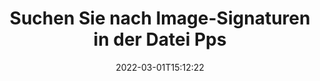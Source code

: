 ---
############################# Static ############################
layout: "auto-gen-signature"
date: 2022-03-01T15:12:22
draft: false
operation: Search
signaturetype: Image
fileformat: Pps
productName: .NET
lang: de
productCode: net
otherformats: pdf doc docx docm dot dotm dotx odt ott rtf xls xlsx xlsm xlsb csv ods ots xltx xltm ppt pptx pps ppsx odp otp potx potm pptm ppsm
breadcrumb: Search Image signatures at Pps with C#

############################# Head ############################
head_title: "Suche nach Image-Signaturen in der Datei Pps in C#"
head_description: "Verwenden Sie .NET für die Suche nach Image-Signaturen in Pps-Dateien mit ein paar Zeilen Code."

############################# Header ############################
title: "Suchen Sie nach Image-Signaturen in der Datei Pps"
description: "Die native API von .NET ermöglicht die Suche nach Image-Signaturen in bereits signierten Pps-Dateien. Führen Sie mit wenigen Codezeilen eine erweiterte E-Signatur-Suche in Ihren Pps-Dokumenten durch."
bg_image: "https://cms.admin.containerize.com/templates/aspose/App_Themes/V3/images/bg/header1.png"
bg_overlay: false
button:
    enable: true

############################# SubMenu ############################
submenu:
    enable: true

    left:
        img_alt: "GroupDocs.Signature for .NET"
        image: "https://cms.admin.containerize.com/templates/groupdocs/images/product-logos/90x90-noborder/groupdocsature-net.png"
        product: "GroupDocs.Signature"
        platform: ".NET"



############################# About ############################
about:
    enable: true
    title: "Über die GroupDocs.Signature for .NET-API"
    content: |
        [GroupDocs.Signature for .NET](https://products.groupdocs.com/signature/net/) bietet .NET API zur Verarbeitung von Dokumenten mit verschiedenen Signaturtypen wie Texten, Bildern, digitalen Zertifikaten, Barcodes, QR-Codes, Stempeln oder Metadaten. Benutzer können elektronische Signaturen in PDFs, MS Word-Dokumenten, MS Excel-Arbeitsmappen, MS PowerPoint-Präsentationen, Adobe Photoshop-Dateien und verschiedenen Bildformaten hinzufügen, löschen, aktualisieren, überprüfen oder suchen, mit zusätzlicher Unterstützung für die Anpassung von Signatureigenschaften nach Bedarf.
    

############################# Steps ############################
steps:
    enable: true
    title_left: "So suchen Sie nach Image-Signaturen in Pps"
    content_left: |
        [GroupDocs.Signature for .NET](https://products.groupdocs.com/signature/net/) erleichtert Entwicklern von .NET die Suche nach Image-Signaturen in Pps-Dateien aus ihren Anwendungen, indem einige einfache Schritte implementiert werden.
        
        * Erstellen Sie eine neue Instanz der Signature-Klasse und übergeben Sie den Pfad des Quelldokuments als Konstruktorparameter.
        * Instanziieren Sie das SearchOptions-Objekt gemäß Ihren Anforderungen und geben Sie Suchoptionen an.
        * Rufen Sie die Search-Methode der Signature-Klasseninstanz auf und übergeben Sie ihr SearchOptions.
        * Suchergebnisse entsprechend Ihren Anforderungen aufbereiten.

    title_right: "System Anforderungen"
    content_right: |
        GroupDocs.Signature for .NET werden auf allen wichtigen Plattformen und Betriebssystemen unterstützt. Bevor Sie den folgenden Code ausführen, stellen Sie bitte sicher, dass die folgenden Voraussetzungen auf Ihrem System installiert sind.

        * Betriebssysteme: Microsoft Windows, Linux, MacOS
        * Entwicklungsumgebungen: Microsoft Visual Studio, Xamarin, MonoDevelop
        * Frameworks: .NET Framework, .NET Standard, .NET Core, Mono
        * Laden Sie die neueste Version von GroupDocs.Signature for .NET von [Nuget](https://www.nuget.org/packages/groupdocs.signature) herunter
         
    code: |
        ```csharp    
                
        // Set up input Pps file
        string filePath = "input.pps";

        // Instantiate Signature for input file
        using (GroupDocs.Signature.Signature signature = new GroupDocs.Signature.Signature(filePath))
        {
                //Create search options
                ImageSearchOptions options = new ImageSearchOptions()
                {
                    // set minimum size if needed
                    MinContentSize = 100,
                    // set maximum image size if needed
                    MaxContentSize = 2000,                    
                    // return  Image images for processing
                    ReturnContent = true,
                    // set up type of returned  Image images
                    ReturnContentType = FileType.PNG                                 
                };

                // search for Image signatures in Pps document
                List<ImageSignature> signatures = signature.Search<ImageSignature>(options);

                // process signatures which were found                
                foreach (ImageSignature item in signatures)
                {
                    //...
                }
        }

        ```

############################# Demos ############################
demos:
    enable: true
    title: "Signieren mit Image-Signaturen Live-Demo"
    content: |
       Fügen Sie jetzt verschiedene elektronische Signaturen zu Pps-Dateien hinzu, indem Sie die Website [GroupDocs.Signature App](https://products.groupdocs.app/signature/family) besuchen.

        
############################# More Formats ############################
more_formats:
    enable: true
    title: "Suchen Sie mit C# nach anderen Image-Signaturen"
    content: |
        "Elektronische Signaturen suchen in verschiedenen Dokumenten. Finden Sie Signaturen in einem der gängigen Dateiformate, wie unten gezeigt."
    format: 
           
       
back_to_top:
    enable: true
---